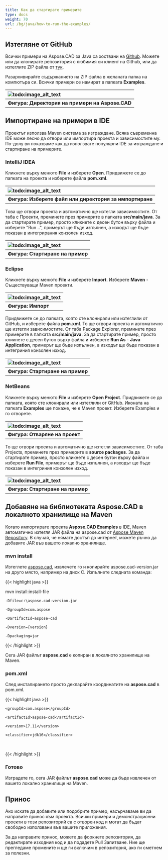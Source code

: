 ```yaml
---
title: Как да стартирате примерите
type: docs
weight: 70
url: /bg/java/how-to-run-the-examples/
---
```


## **Изтегляне от GitHub**

Всички примери на Aspose.CAD за Java са хоствани на [Github](https://github.com/aspose-cad/Aspose.CAD-for-Java). Можете или да клонирате репозитория с любимия си клиент на Github, или да изтеглите ZIP файла от [тук](https://github.com/aspose-cad/Aspose.CAD-for-Java/archive/master.zip).

Разархивирайте съдържанието на ZIP файла в желаната папка на компютъра си. Всички примери се намират в папката **Examples**.

|![todo:image_alt_text](https://i.imgur.com/7WsFK0M.png)|
| :- |
|**Фигура: Директория на примери на Aspose.CAD**|

## **Импортиране на примери в IDE**

Проектът използва Maven система за изграждане. Всяка съвременна IDE може лесно да отвори или импортира проекта и зависимостите му. По-долу ви показваме как да използвате популярни IDE за изграждане и стартиране на примерите.

### **IntelliJ IDEA**

Кликнете върху менюто **File** и изберете **Open**. Придвижете се до папката на проекта и изберете файла **pom.xml**.

|![todo:image_alt_text](https://i.imgur.com/nPfCrsR.png)|
| :- |
|**Фигура: Изберете файл или директория за импортиране**|
Това ще отвори проекта и автоматично ще изтегли зависимостите. От таба с Проекти, преминете през примерите в папката **src/main/java**. За да стартирате пример, просто кликнете с десен бутон върху файла и изберете "Run ..", примерът ще бъде изпълнен, а изходът ще бъде показан в интегрирания конзолен изход.

|![todo:image_alt_text](https://i.imgur.com/nMaSTiG.png)|
| :- |
|**Фигура: Стартиране на пример**|

### **Eclipse**

Кликнете върху менюто **File** и изберете **Import**. Изберете **Maven** - Съществуващи Maven проекти.

|![todo:image_alt_text](https://i.imgur.com/Ca0cHFr.png)|
| :- |
|**Фигура: Импорт**|
Придвижете се до папката, която сте клонирали или изтеглили от GitHub, и изберете файла **pom.xml**. То ще отвори проекта и автоматично ще изтегли зависимостите. От таба Package Explorer, преминете през примерите в папката **src/main/java**. За да стартирате пример, просто кликнете с десен бутон върху файла и изберете **Run As** - **Java Application**, примерът ще бъде изпълнен, а изходът ще бъде показан в интегриния конзолен изход.

|![todo:image_alt_text](https://i.imgur.com/7WsFK0M.png)|
| :- |
|**Фигура: Стартиране на пример**|

### **NetBeans**

Кликнете върху менюто **File** и изберете **Open Project**. Придвижете се до папката, която сте клонирали или изтеглили от GitHub. Иконата на папката **Examples** ще покаже, че е Maven проект. Изберете Examples и го отворете.

|![todo:image_alt_text](https://i.imgur.com/KOcP5Z2.png)|
| :- |
|**Фигура: Отваряне на проект**|
То ще отвори проекта и автоматично ще изтегли зависимостите. От таба Projects, преминете през примерите в **source packages**. За да стартирате пример, просто кликнете с десен бутон върху файла и изберете **Run File**, примерът ще бъде изпълнен, а изходът ще бъде показан в интегриния конзолен изход.

|![todo:image_alt_text](https://i.imgur.com/VUUU4BD.png)|
| :- |
|**Фигура: Стартиране на пример**|

## **Добавяне на библиотеката Aspose.CAD в локалното хранилище на Maven**

Когато импортирате проекта **Aspose.CAD Examples** в IDE, Maven автоматично изтегля JAR файла на aspose.cad от [Aspose Maven Repository](https://releases.aspose.com/java/repo/). В случай, че нямате достъп до интернет, можете ръчно да добавите JAR във вашето локално хранилище.

### **mvn install**

Изтеглете [aspose.cad](https://releases.aspose.com/java/repo/com/aspose/aspose-cad/), извлечете го и копирайте aspose.cad-version.jar на друго място, например на диск C. Изпълнете следната команда:

{{< highlight java >}}

 mvn install:install-file

    -Dfile=c:\aspose.cad-version.jar

    -DgroupId=com.aspose

    -DartifactId=aspose-cad

    -Dversion={version}

    -Dpackaging=jar

{{< /highlight >}}

Сега JAR файлът **aspose.cad** е копиран в локалното хранилище на Maven.

### **pom.xml**

След инсталирането просто декларайте координатите на **aspose.cad** в pom.xml.

{{< highlight java >}}

 <dependency>

    <groupId>com.aspose</groupId>

    <artifactId>aspose-cad</artifactId>

    <version>17.11</version>

    <classifier>jdk16</classifier>

 </dependency>

{{< /highlight >}}

### **Готово**

Изградете го, сега JAR файлът **aspose.cad** може да бъде извлечен от вашето локално хранилище на Maven.

## **Принос**

Ако искате да добавите или подобрите пример, насърчаваме ви да направите принос към проекта. Всички примери и демонстрационни проекти в този репозиторий са с отворен код и могат да бъдат свободно използвани във вашите приложения.

За да направите принос, можете да форкнете репозитория, да редактирате изходния код и да подадете Pull Запитване. Ние ще прегледаме промените и ще ги включим в репозитория, ако ги сметнем за полезни.
